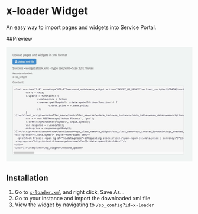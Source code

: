 # x-loader Widget
An easy way to import pages and widgets into Service Portal.

##Preview

![x-loader](images/preview.jpg "x-loader")

## Installation

1. Go to [`x-loader.xml`](src/x-loader.xml?raw=true) and right click, Save As...
2. Go to your instance and import the downloaded xml file
3. View the widget by navigating to `/sp_config?id=x-loader`

